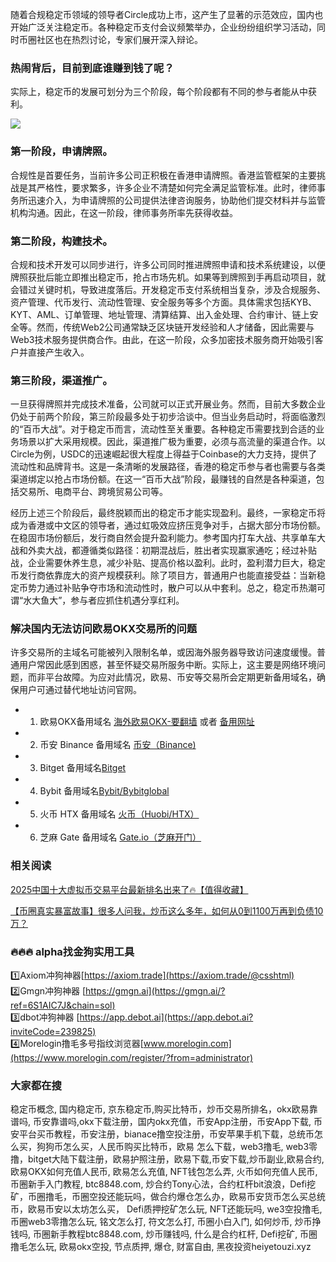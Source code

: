 随着合规稳定币领域的领导者Circle成功上市，这产生了显著的示范效应，国内也开始广泛关注稳定币。各种稳定币支付会议频繁举办，企业纷纷组织学习活动，同时币圈社区也在热烈讨论，专家们展开深入辩论。

### 热闹背后，目前到底谁赚到钱了呢？

实际上，稳定币的发展可划分为三个阶段，每个阶段都有不同的参与者能从中获利。

[![](https://307e939.webp.li/20250722063203765.png)](https://btc8848.com/top-10-exchanges)

### 第一阶段，申请牌照。

合规性是首要任务，当前许多公司正积极在香港申请牌照。香港监管框架的主要挑战是其严格性，要求繁多，许多企业不清楚如何完全满足监管标准。此时，律师事务所迅速介入，为申请牌照的公司提供法律咨询服务，协助他们提交材料并与监管机构沟通。因此，在这一阶段，律师事务所率先获得收益。

### 第二阶段，构建技术。

合规和技术开发可以同步进行，许多公司同时推进牌照申请和技术系统建设，以便牌照获批后能立即推出稳定币，抢占市场先机。如果等到牌照到手再启动项目，就会错过关键时机，导致进度落后。开发稳定币支付系统相当复杂，涉及合规服务、资产管理、代币发行、流动性管理、安全服务等多个方面。具体需求包括KYB、KYT、AML、订单管理、地址管理、清算结算、出入金处理、合约审计、链上安全等。然而，传统Web2公司通常缺乏区块链开发经验和人才储备，因此需要与Web3技术服务提供商合作。由此，在这一阶段，众多加密技术服务商开始吸引客户并直接产生收入。

### 第三阶段，渠道推广。

一旦获得牌照并完成技术准备，公司就可以正式开展业务。然而，目前大多数企业仍处于前两个阶段，第三阶段最多处于初步洽谈中。但当业务启动时，将面临激烈的“百币大战”。对于稳定币而言，流动性至关重要。各种稳定币需要找到合适的业务场景以扩大采用规模。因此，渠道推广极为重要，必须与高流量的渠道合作。以Circle为例，USDC的迅速崛起很大程度上得益于Coinbase的大力支持，提供了流动性和品牌背书。这是一条清晰的发展路径，香港的稳定币参与者也需要与各类渠道绑定以抢占市场份额。在这一“百币大战”阶段，最赚钱的自然是各种渠道，包括交易所、电商平台、跨境贸易公司等。

经历上述三个阶段后，最终脱颖而出的稳定币才能实现盈利。最终，一家稳定币将成为香港或中文区的领导者，通过虹吸效应挤压竞争对手，占据大部分市场份额。在稳固市场份额后，发行商自然会提升盈利能力。参考国内打车大战、共享单车大战和外卖大战，都遵循类似路径：初期混战后，胜出者实现赢家通吃；经过补贴战，企业需要休养生息，减少补贴、提高价格以盈利。此时，盈利潜力巨大，稳定币发行商依靠庞大的资产规模获利。除了项目方，普通用户也能直接受益：当新稳定币势力通过补贴争夺市场和流动性时，散户可以从中套利。总之，稳定币热潮可谓“水大鱼大”，参与者应抓住机遇分享红利。

### 解决国内无法访问欧易OKX交易所的问题
许多交易所的主域名可能被列入限制名单，或因海外服务器导致访问速度缓慢。普通用户常因此感到困惑，甚至怀疑交易所服务中断。实际上，这主要是网络环境问题，而非平台故障。为应对此情况，欧易、币安等交易所会定期更新备用域名，确保用户可通过替代地址访问官网。

- 1. 欧易OKX备用域名 [海外欧易OKX-要翻墙](https://www.okx.com/join/74873351) 或者 [备用网址](https://www.chouyi.kim/zh-hans/join/74873351) 
- 2. 币安 Binance 备用域名 [币安（Binance)](https://accounts.binance.com/zh-CN/register?ref=36457687)
- 3. Bitget 备用域名[Bitget](https://www.bitget.com/zh-CN/referral/register?from=referral&clacCode=VRNEYUTR)
- 4. Bybit 备用域名[Bybit/Bybitglobal](https://www.bybitglobal.com/zh-MY/invite/?ref=VMKORMM)
- 5. 火币 HTX 备用域名 [火币（Huobi/HTX）](https://www.htx.com/invite/zh-cn/1f?invite_code=whf45223)
- 6. 芝麻 Gate 备用域名 [Gate.io（芝麻开门）](https://www.gate.io/zh/signup?ref_type=103&ref=A1ERAQ)

### 相关阅读
[2025中国十大虚拟币交易平台最新排名出来了🔥【值得收藏】](https://btc8848.com/top-10-exchanges/)

[【币圈真实暴富故事】很多人问我，炒币这么多年，如何从0到1100万再到负债10万？](https://heiyetouzi.xyz/biquanstory001/)


### 🔥🔥🔥 alpha找金狗实用工具
1️⃣Axiom冲狗神器[https://axiom.trade](https://axiom.trade/@csshtml)  
2️⃣Gmgn冲狗神器 [https://gmgn.ai](https://gmgn.ai/?ref=6S1AIC7J&chain=sol)  
3️⃣dbot冲狗神器 [https://app.debot.ai](https://app.debot.ai?inviteCode=239825)  
4️⃣Morelogin撸毛多号指纹浏览器[www.morelogin.com](https://www.morelogin.com/register/?from=administrator)  


### 大家都在搜
稳定币概念, 国内稳定币, 京东稳定币,购买比特币，炒币交易所排名，okx欧易靠谱吗, 币安靠谱吗,okx下载注册，国内okx充值，币安App注册，币安App下载, 币安平台买币教程，币安注册，bianace撸空投注册，币安苹果手机下载，总统币怎么买，狗狗币怎么买，人民币购买比特币，欧易 怎么下载，web3撸毛, web3零撸，bitget大陆下载注册，欧易护照注册，欧易下载,币安下载,炒币副业,欧易合约, 欧易OKX如何充值人民币, 欧易怎么充值, NFT钱包怎么弄, 火币如何充值人民币, 币圈新手入门教程, btc8848.com, 炒合约Tony心法，合约杠杆bit浪浪，Defi挖矿，币圈撸毛，币圈空投还能玩吗，做合约爆仓怎么办，欧易币安货币怎么买总统币，欧易币安以太坊怎么买， Defi质押挖矿怎么玩, NFT还能玩吗, we3空投撸毛, 币圈web3零撸怎么玩, 铭文怎么打, 符文怎么打, 币圈小白入门, 如何炒币, 炒币挣钱吗, 币圈新手教程btc8848.com, 炒币赚钱吗, 什么是合约杠杆, Defi挖矿, 币圈撸毛怎么玩, 欧易okx空投, 节点质押, 爆仓, 财富自由, 黑夜投资heiyetouzi.xyz